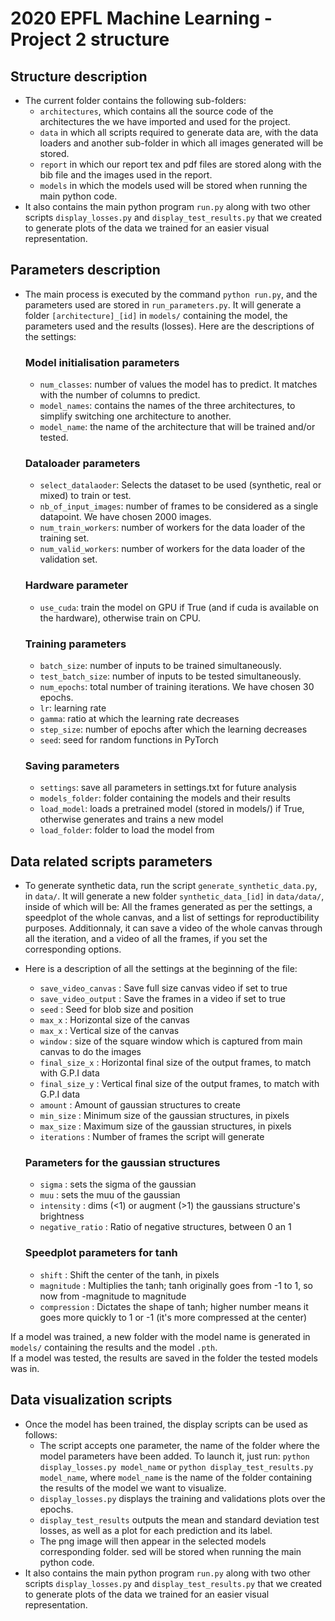 # 2020 EPFL Machine Learning - Project 2 structure

## Structure description
- The current folder contains the following sub-folders:
  - ```architectures```, which contains all the source code of the architectures the we have imported and used for the project.
  - ```data``` in which all scripts required to generate data are, with the data loaders and another sub-folder in which all images generated will be stored.
  - ```report``` in which our report tex and pdf files are stored along with the bib file and the images used in the report.
  - ```models``` in which the models used will be stored when running the main python code.
- It also contains the main python program ```run.py``` along with two other scripts ```display_losses.py``` and ```display_test_results.py``` that we created to generate plots of the data we trained for an easier visual representation.

## Parameters description
- The main process is executed by the command `python run.py`, and the parameters used are stored in `run_parameters.py`. It will generate a folder `[architecture]_[id]` in ```models/``` containing the model, the parameters used and the results (losses). Here are the descriptions of the settings:
  ### Model initialisation parameters 
  - ```num_classes```: number of values the model has to predict. It matches with the number of columns to predict.
  - ```model_names```: contains the names of the three architectures, to simplify switching one architecture to another.
  - ```model_name```: the name of the architecture that will be trained and/or tested.
  
  ### Dataloader parameters
  - ```select_datalaoder```: Selects the dataset to be used (synthetic, real or mixed) to train or test.
  - ```nb_of_input_images```: number of frames to be considered as a single datapoint. We have chosen 2000 images.
  - ```num_train_workers```: number of workers for the data loader of the training set.
  - ```num_valid_workers```: number of workers for the data loader of the validation set.
   
  ### Hardware parameter
  - ```use_cuda```: train the model on GPU if True (and if cuda is available on the hardware), otherwise train on CPU.
  
  ### Training parameters
  - ```batch_size```: number of inputs to be trained simultaneously. 
  - ```test_batch_size```: number of inputs to be tested simultaneously. 
  - ```num_epochs```: total number of training iterations. We have chosen 30 epochs.
  - ```lr```: learning rate
  - ```gamma```: ratio at which the learning rate decreases
  - ```step_size```: number of epochs after which the learning decreases 
  - ```seed```: seed for random functions in PyTorch
  
  ### Saving parameters
  - ```settings```: save all parameters in settings.txt for future analysis
  - ```models_folder```: folder containing the models and their results
  - ```load_model```: loads a pretrained model (stored in models/) if True, otherwise generates and trains a new model
  - ```load_folder```: folder to load the model from

## Data related scripts parameters
- To generate synthetic data, run the script `generate_synthetic_data.py`, in `data/`. It will generate a new folder `synthetic_data_[id]` in `data/data/`, inside of which will be: All the frames generated as per the settings, a speedplot of the whole canvas, and a list of settings for reproductibility purposes. Additionnaly, it can save a video of the whole canvas through all the iteration, and a video of all the frames, if you set the corresponding options.

- Here is a description of all the settings at the beginning of the file:
  - `save_video_canvas` : Save full size canvas video if set to true
  - `save_video_output` : Save the frames in a video if set to true
  - `seed` : Seed for blob size and position
  - `max_x` : Horizontal size of the canvas  
  - `max_x` : Vertical size of the canvas 
  - `window` : size of the square window which is captured from main canvas to do the images
  - `final_size_x` : Horizontal final size of the output frames, to match with G.P.I data
  - `final_size_y` : Vertical final size of the output frames, to match with G.P.I data
  - `amount` : Amount of gaussian structures to create
  - `min_size` : Minimum size of the gaussian structures, in pixels
  - `max_size` : Maximum size of the gaussian structures, in pixels
  - `iterations` : Number of frames the script will generate

  ### Parameters for the gaussian structures
  - `sigma` : sets the sigma of the gaussian
  - `muu` : sets the muu of the gaussian
  - `intensity` : dims (<1) or augment (>1) the gaussians structure's brightness
  - `negative_ratio` : Ratio of negative structures, between 0 an 1

  ### Speedplot parameters for tanh
  - `shift` : Shift the center of the tanh, in pixels
  - `magnitude` : Multiplies the tanh; tanh originally goes from -1 to 1, so now from -magnitude to magnitude
  - `compression` : Dictates the shape of tanh; higher number means it goes more quickly to 1 or -1 (it's more compressed at the center)
  
If a model was trained, a new folder with the model name is generated in `models/` containing the results and the model `.pth`.<br>
If a model was tested, the results are saved in the folder the tested models was in.

## Data visualization scripts
- Once the model has been trained, the display scripts can be used as follows:
  - The script accepts one parameter, the name of the folder where the model parameters have been added. To launch it, just run: ```python display_losses.py model_name``` or ```python display_test_results.py model_name```, where ```model_name``` is the name of the folder containing the results of the model we want to visualize.
  - ```display_losses.py``` displays the training and validations plots over the epochs.
  - ```display_test_results``` outputs the mean and standard deviation test losses, as well as a plot for each prediction and its label.
  - The png image will then appear in the selected models corresponding folder.
  sed will be stored when running the main python code.
- It also contains the main python program ```run.py``` along with two other scripts ```display_losses.py``` and ```display_test_results.py``` that we created to generate plots of the data we trained for an easier visual representation.

